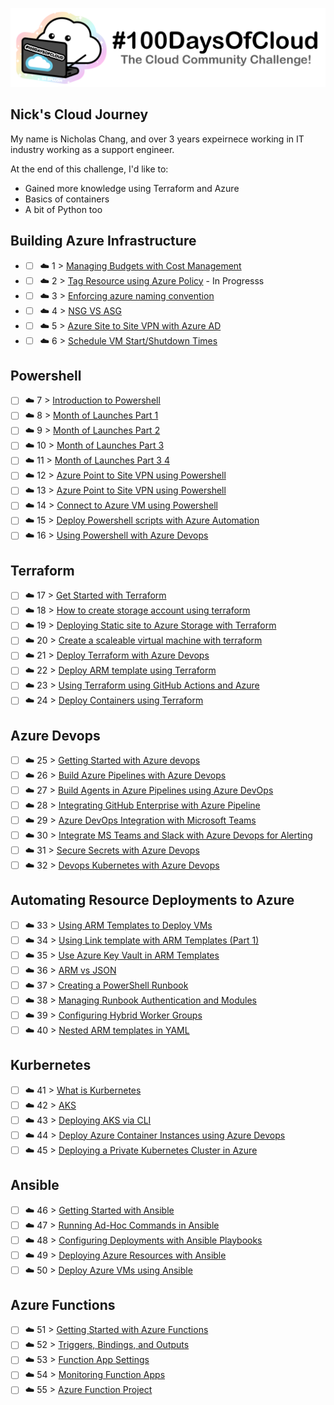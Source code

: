 <p align="center">
  <img src="banner.png">
</p>

## Nick's Cloud Journey

My name is Nicholas Chang, and over 3 years expeirnece  working in IT industry working as a support engineer. 

At the end of this challenge, I'd like to:

- Gained more knowledge using Terraform and Azure
- Basics of containers
- A bit of Python too

## Building Azure Infrastructure  

- - [ ] ☁️ 1 > [Managing Budgets with Cost Management](Journey/001/Readme.md)
- - [ ] ☁️ 2 > [Tag Resource using Azure Policy](Journey/002/Readme.md) - In Progresss
- - [ ] ☁️ 3 > [Enforcing azure naming convention](Journey/003/Readme.md)
- - [ ] ☁️ 4 > [NSG VS ASG](Journey/004/Readme.md)
- - [ ] ☁️ 5 > [Azure Site to Site VPN with Azure AD](Journey/005/Readme.md)
- - [ ] ☁️ 6 > [Schedule VM Start/Shutdown Times](Journey/006/Readme.md)
## Powershell 

- [ ] ☁️ 7 > [Introduction to Powershell](Journey/007/Readme.md)
- [ ] ☁️ 8 > [Month of Launches Part 1](Journey/008/Readme.md)
- [ ] ☁️ 9 > [Month of Launches Part 2](Journey/009/Readme.md)
- [ ] ☁️ 10 > [Month of Launches Part 3](Journey/010/Readme.md)
- [ ] ☁️ 11 > [Month of Launches Part 3 4](Journey/011/Readme.md)
- [ ] ☁️ 12 > [Azure Point to Site VPN using Powershell](Journey/012/Readme.md)
- [ ] ☁️ 13 > [Azure Point to Site VPN using Powershell](Journey/013/Readme.md)
- [ ] ☁️ 14 > [Connect to Azure VM using Powershell](Journey/014/Readme.md)
- [ ] ☁️ 15 > [Deploy Powershell scripts with Azure Automation](Journey/015/Readme.md)
- [ ] ☁️ 16 > [Using Powershell with Azure Devops](Journey/016/Readme.md)
## Terraform

- [ ] ☁️ 17 > [Get Started with Terraform](Journey/017/Readme.md)
- [ ] ☁️ 18 > [How to create storage account using terraform](Journey/018/Readme.md)
- [ ] ☁️ 19 > [Deploying Static site to Azure Storage with Terraform](Journey/019/Readme.md)
- [ ] ☁️ 20 > [Create a scaleable virtual machine with terraform](Journey/020/Readme.md)
- [ ] ☁️ 21 > [Deploy Terraform with Azure Devops](Journey/021/Readme.md)
- [ ] ☁️ 22 > [Deploy ARM template using Terraform](Journey/022/Readme.md)
- [ ] ☁️ 23 > [Using Terraform using GitHub Actions and Azure](Journey/023/Readme.md)
- [ ] ☁️ 24 > [Deploy Containers using Terraform](Journey/024/Readme.md)
## Azure Devops

- [ ] ☁️ 25 > [Getting Started with Azure devops](Journey/025/Readme.md)
- [ ] ☁️ 26 > [Build Azure Pipelines with Azure Devops](Journey/026/Readme.md)
- [ ] ☁️ 27 > [Build Agents in Azure Pipelines using Azure DevOps](Journey/027/Readme.md)
- [ ] ☁️ 28 > [Integrating GitHub Enterprise with Azure Pipeline](Journey/028/Readme.md)
- [ ] ☁️ 29 > [Azure DevOps Integration with Microsoft Teams](Journey/029/Readme.md)
- [ ] ☁️ 30 > [Integrate MS Teams and Slack with Azure Devops for Alerting](Journey/030/Readme.md)
- [ ] ☁️ 31 > [Secure Secrets with Azure Devops](Journey/031/Readme.md)
- [ ] ☁️ 32 > [Devops Kubernetes with Azure Devops](Journey/032/Readme.md)

## Automating Resource Deployments to Azure

- [ ] ☁️ 33 > [Using ARM Templates to Deploy VMs](Journey/033/Readme.md)
- [ ] ☁️ 34 > [Using Link template with ARM Templates (Part 1)](Journey/0034/Readme.md)
- [ ] ☁️ 35 > [Use Azure Key Vault in ARM Templates](Journey/035/Readme.md)
- [ ] ☁️ 36 > [ARM vs JSON ](Journey/036/Readme.md)
- [ ] ☁️ 37 > [Creating a PowerShell Runbook](Journey/037/Readme.md)
- [ ] ☁️ 38 > [Managing Runbook Authentication and Modules](Journey/38/Readme.md)
- [ ] ☁️ 39 > [Configuring Hybrid Worker Groups](Journey/039/Readme.md)
- [ ] ☁️ 40 > [Nested ARM templates in YAML](Journey/040/Readme.md)

## Kurbernetes 

- [ ] ☁️ 41 > [What is Kurbernetes](Journey/041/Readme.md)
- [ ] ☁️ 42 > [AKS](Journey/042/Readme.md)
- [ ] ☁️ 43 > [Deploying AKS via CLI](Journey/043/Readme.md)
- [ ] ☁️ 44 > [Deploy Azure Container Instances using Azure Devops](Journey/044/Readme.md)
- [ ] ☁️ 45 > [Deploying a Private Kubernetes Cluster in Azure](Journey/045/Readme.md)
## Ansible

- [ ] ☁️ 46 > [Getting Started with Ansible](Journey/046/Readme.md)
- [ ] ☁️ 47 > [Running Ad-Hoc Commands in Ansible](Journey/047/Readme.md)
- [ ] ☁️ 48 > [Configuring Deployments with Ansible Playbooks](Journey/048/Readme.md)
- [ ] ☁️ 49 > [Deploying Azure Resources with Ansible](Journey/049/Readme.md)
- [ ] ☁️ 50 > [Deploy Azure VMs using Ansible](Journey/050/Readme.md)
## Azure Functions

- [ ] ☁️ 51 > [Getting Started with Azure Functions](Journey/051/Readme.md)
- [ ] ☁️ 52 > [Triggers, Bindings, and Outputs](Journey/052/Readme.md)
- [ ] ☁️ 53 > [Function App Settings](Journey/053/Readme.md)
- [ ] ☁️ 54 > [Monitoring Function Apps](Journey/054/Readme.md)
- [ ] ☁️ 55 > [Azure Function Project](Journey/055/Readme.md)